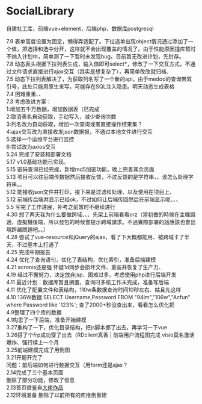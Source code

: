 # SocialLibrary
自建社工库，前端vue+element，后端php，数据库postgresql<br>


7.9 表单高度设置为固定，懒得弄适配了。下拉选单出现object情况通过添加了一个值，把选择和选中分开，这样就不会出现覆盖的情况了。由于性能原因撞库暂时不纳入计划中，简单测了一下暂时未发现bug。目前暂无改进计划，先封存。<br>
7.8 动态表头根据下拉列表生成，输入值即可select*，修改了一下交互方式，不通过文件请求直接进行ajax交互（其实是想复杂了），再简单改改就归档、<br>
7.5 动态下拉列表解决了，为获取列名写了一个新的api，由于medoo的查询带双引号，此处只能用原生来写，可能存在SQL注入隐患。明天动态生成表格<br>
7.4 困难重重、、<br>
7.3 考虑改进方案：<br>
    1:增加五千万数据，增加数据表（已完成<br>
    2:取消表名自动获取，手动写入，减少查询次数<br>
    3:列名改为自动获取，增加一次查询或者直接操作结果集？<br>
    4:ajax交互改为直接收发json数据报，不通过本地文件进行交互<br>
    5:选择一个运维平台进行监控<br>
    6:尝试改为axios交互<br>
5.24 完成了安装和部署文档<br>
5.17 v1.0基础功能已实现。<br>
5.15 密码查询已经完成，新增md5加密功能，晚上完善其余页面 <br>
5.13 项目可以往后端传数据然后接收反馈，不过反馈的是字符串，，该怎么处理字符串。。<br>
5.12 能接收json文件并打印，接下来是过滤和处理、以及使用在项目上、<br>
5.12 前端传后端并显示已经ok，不过如何让后端传回然后在前端显示呢、、、<br>
5.5  写完了工作进展，补考之前暂时不继续进行<br>
4.30 想了两天我为什么要做跨域、、、先架上前端看看orz（當初做的時候在主機調適，虛擬機後端，所以發包的時候會提示跨域請求。不過實際部署的話應該也會出現跨越問題吧。。）<br>
4.28 尝试了vue-resource和jQuery的ajax，看了下大概都能用、被跨域卡了半天，不过基本上打通了<br>
4.25 完成中期报告<br>
4.24 优化了查询语句，优化了表结构，优化索引，准备后端建模<br>
4.21 acronis还是强 怀疑1d同步会损坏文件、重装并恢复了生产力、<br>
4.19 经过不懈努力，决定放弃jsp、困难过多，考虑使用php进行后端开发<br>
4.11 最近计划：数据库暂且搁置，查询时多核工作未完成，准备写后端<br>
4.11 优化了配置文件和表结构，110w条数据查询时间10秒左右、姑且先这样<br>
4.10 136W数据 SELECT Username,Password FROM "94im","106w","Acfun" where Password like '123%'; 查了2000+秒没查出来，看看怎么优化把<br>
4.9整理了四个库的数据<br>
4.1构思了一下后端，准备开始建模<br>
3.27重构了一下，优化目录结构，把js脚本挪了出去，再学习一下vue<br>
3.26搭了个frp成功穿了出去（RDclient真香   | 前端用户流程图完成  visio莫名激活爆炸、强行续上一个月<br>
3.25前端建模完成了用例图<br>
3.21开题开完了<br>
问题：前后端如何进行数据交互（用form还是ajax？<br>
2.14完成了三个基本页面<br>
删除了部分功能，修改了信息<br>
2.13首页借鉴自<a href="https://github.com/dmego/home.github.io">大佬作品</a><br>
2.12环境准备  删除了以前所有的库推倒重建<br>
